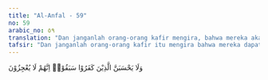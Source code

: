 ```yaml
---
title: "Al-Anfal - 59"
no: 59
arabic_no: ٥٩
translation: "Dan janganlah orang-orang kafir mengira, bahwa mereka akan dapat lolos (dari kekuasaan Allah). Sungguh, mereka tidak dapat melemahkan (Allah)."
tafsir: "Dan janganlah orang-orang kafir itu mengira bahwa mereka dapat lolos dari kekuasaan Allah, dan dapat selamat dari akibat kejahatan dan pengkhianatan mereka, karena sesunguhnya mereka sama sekali tidak dapat melemahkan Allah. Sebaliknya Allah akan memberi balasan kepada mereka di dunia dengan cara dikalahkan oleh Rasulullah dan kaum Muslimin, sehingga mereka merasakan akibat pengkhianatannya, dan di akhirat pun mereka akan merasakan azab dari Allah yang lebih menghinakan."
---
```

وَلَا يَحْسَبَنَّ الَّذِيْنَ كَفَرُوْا سَبَقُوْاۗ اِنَّهُمْ لَا يُعْجِزُوْنَ 